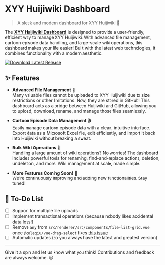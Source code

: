 # XYY Huijiwiki Dashboard

> A sleek and modern dashboard for XYY Huijiwiki 🚀

The **[XYY Huijiwiki Dashboard](https://xyy.huijiwiki.com/wiki/Project:控制中心)** is designed to provide a user-friendly, efficient way to manage XYY Huijiwiki. With advanced file management, cartoon episode data handling, and large-scale wiki operations, this dashboard makes your life easier! Built with the latest web technologies, it combines functionality with a modern aesthetic.

[![Download Latest Release](https://img.shields.io/github/v/release/XYY-huijiwiki/dashboard?label=Download&style=for-the-badge)](https://github.com/XYY-huijiwiki/dashboard/releases/latest)

## ✨ Features

- **Advanced File Management** 📂  
  Many valuable files cannot be uploaded to XYY Huijiwiki due to size restrictions or other limitations. Now, they are stored in GitHub! This dashboard acts as a bridge between Huijiwiki and GitHub, allowing you to upload, download, rename, and manage those files seamlessly.

- **Cartoon Episode Data Management** 🎬  
  Easily manage cartoon episode data with a clean, intuitive interface. Export data as a Microsoft Excel file, edit efficiently, and import it back into Huijiwiki without breaking a sweat.

- **Bulk Wiki Operations** 🔧  
  Handling a large amount of wiki operations? No worries! The dashboard includes powerful tools for renaming, find-and-replace actions, deletion, undeletion, and more. Wiki management at scale, made simple.

- **More Features Coming Soon!** 🚀  
  We're continuously improving and adding new functionalities. Stay tuned!

## 📝 To-Do List

- [ ] Support for multiple file uploads
- [ ] Implement transactional operations (because nobody likes accidental data loss!)
- [ ] Remove `any` from `src/renderer/src/components/file-list-grid.vue` once `@coleqiu/vue-drag-select` fixes [this issue](https://github.com/credred/vue-drag-select/issues/41)
- [ ] Automatic updates (so you always have the latest and greatest version)

---

Give it a spin and let us know what you think! Contributions and feedback are always welcome. 😃

